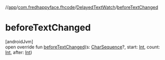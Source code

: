 //[app](../../../index.md)/[com.fredhappyface.fhcode](../index.md)/[DelayedTextWatch](index.md)/[beforeTextChanged](before-text-changed.md)

# beforeTextChanged

[androidJvm]\
open override fun [beforeTextChanged](before-text-changed.md)(s: [CharSequence](https://kotlinlang.org/api/latest/jvm/stdlib/kotlin/-char-sequence/index.html)?, start: [Int](https://kotlinlang.org/api/latest/jvm/stdlib/kotlin/-int/index.html), count: [Int](https://kotlinlang.org/api/latest/jvm/stdlib/kotlin/-int/index.html), after: [Int](https://kotlinlang.org/api/latest/jvm/stdlib/kotlin/-int/index.html))
